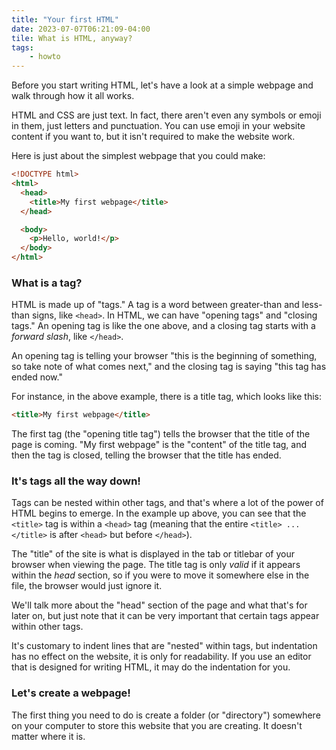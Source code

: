 ```yaml
---
title: "Your first HTML"
date: 2023-07-07T06:21:09-04:00
tile: What is HTML, anyway?
tags:
    - howto
---
```


Before you start writing HTML, let's have a look at a simple webpage and walk
through how it all works.

<!--more-->

HTML and CSS are just text. In fact, there aren't even any symbols or emoji in
them, just letters and punctuation. You can use emoji in your website content if
you want to, but it isn't required to make the website work.

Here is just about the simplest webpage that you could make:

```html
<!DOCTYPE html>
<html>
  <head>
    <title>My first webpage</title>
  </head>

  <body>
    <p>Hello, world!</p>
  </body>
</html>
```

### What is a tag?

HTML is made up of "tags." A tag is a word between greater-than and less-than
signs, like `<head>`. In HTML, we can have "opening tags" and "closing tags." An
opening tag is like the one above, and a closing tag starts with a *forward
slash*, like `</head>`.

An opening tag is telling your browser "this is the beginning of something, so
take note of what comes next," and the closing tag is saying "this tag has ended
now."

For instance, in the above example, there is a title tag, which looks like this:

```html
<title>My first webpage</title>
```

The first tag (the "opening title tag") tells the browser that the title of the
page is coming. "My first webpage" is the "content" of the title tag, and then
the tag is closed, telling the browser that the title has ended.

### It's tags all the way down!

Tags can be nested within other tags, and that's where a lot of the power of
HTML begins to emerge. In the example up above, you can see that the `<title>`
tag is within a `<head>` tag (meaning that the entire `<title> ... </title>` is
after `<head>` but before `</head>`).

The "title" of the site is what is displayed in the tab or titlebar of your
browser when viewing the page. The title tag is only *valid* if it appears
within the *head* section, so if you were to move it somewhere else in the file,
the browser would just ignore it.

We'll talk more about the "head" section of the page and what that's for later
on, but just note that it can be very important that certain tags appear within
other tags.

It's customary to indent lines that are "nested" within tags, but indentation
has no effect on the website, it is only for readability. If you use an editor
that is designed for writing HTML, it may do the indentation for you.

### Let's create a webpage!

The first thing you need to do is create a folder (or "directory") somewhere on
your computer to store this website that you are creating. It doesn't matter
where it is.
